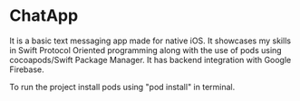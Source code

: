 # ChatApp

It is a basic text messaging app made for native iOS. It showcases my skills in Swift Protocol Oriented programming along with the use of pods using cocoapods/Swift Package Manager. It has backend integration with Google Firebase.

To run the project install pods using "pod install" in terminal.
